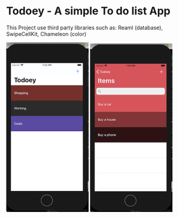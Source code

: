# Todoey - A simple To do list App
This Project use third party libraries such as: Reaml (database), SwipeCellKit, Chameleon (color) 

![Image 1](https://github.com/EdwardPhaniOS/Todoey/blob/master/Todoey/Images/Screen%20Shot%202020-04-29%20at%2013.22.25.png)
![Image 2](https://github.com/EdwardPhaniOS/Todoey/blob/master/Todoey/Images/Screen%20Shot%202020-04-29%20at%2013.24.35.png)


